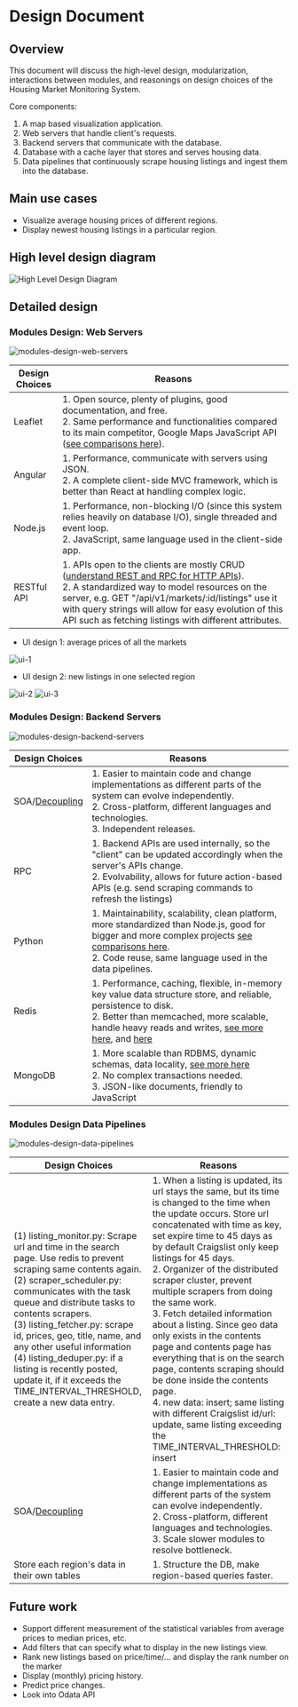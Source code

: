 # Design Document

## Overview

This document will discuss the high-level design, modularization, interactions between modules, and reasonings on design choices of the Housing Market Monitoring System.

Core components:

1. A map based visualization application.
1. Web servers that handle client's requests.
1. Backend servers that communicate with the database.
1. Database with a cache layer that stores and serves housing data.
1. Data pipelines that continuously scrape housing listings and ingest them into the database.

## Main use cases

* Visualize average housing prices of different regions.
* Display newest housing listings in a particular region.

## High level design diagram

![High Level Design Diagram](high-level-design-diagram.png "High Level Design Diagram")

## Detailed design

### Modules Design: Web Servers

![modules-design-web-servers](modules-design-web-servers.png "modules-design-web-servers")

Design Choices | Reasons
--- | ---
Leaflet | 1. Open source, plenty of plugins, good documentation, and free. <br> 2. Same performance and functionalities compared to its main competitor, Google Maps JavaScript API ([see comparisons here](https://www.codementor.io/victorgerardtemprano/google-maps-api-or-leaflet--what-s-best-for-your-project-faaev60vm)).
Angular | 1. Performance, communicate with servers using JSON. <br> 2. A complete client-side MVC framework, which is better than React at handling complex logic. <br>
Node.js | 1. Performance, non-blocking I/O (since this system relies heavily on database I/O), single threaded and event loop. <br> 2. JavaScript, same language used in the client-side app.
RESTful API | 1. APIs open to the clients are mostly CRUD ([understand REST and RPC for HTTP APIs](https://www.smashingmagazine.com/2016/09/understanding-rest-and-rpc-for-http-apis/)). <br> 2. A standardized way to model resources on the server, e.g. GET "/api/v1/markets/:id/listings" use it with query strings will allow for easy evolution of this API such as fetching listings with different attributes.

* UI design 1: average prices of all the markets

![ui-1](ui-1.png "1")

* UI design 2: new listings in one selected region

![ui-2](ui-2.png "2")
![ui-3](ui-3.png "3")

### Modules Design: Backend Servers

![modules-design-backend-servers](modules-design-backend-servers.png "modules-design-backend-servers")

Design Choices | Reasons
--- | ---
SOA/[Decoupling](https://www.cloudamqp.com/blog/2016-10-12-why-is-application-decoupling-a-good-thing.html) | 1. Easier to maintain code and change implementations as different parts of the system can evolve independently. <br> 2. Cross-platform, different languages and technologies. <br> 3. Independent releases.
RPC | 1. Backend APIs are used internally, so the "client" can be updated accordingly when the server's APIs change. <br> 2. Evolvability, allows for future action-based APIs (e.g. send scraping commands to refresh the listings)
Python | 1. Maintainability, scalability, clean platform, more standardized than Node.js, good for bigger and more complex projects [see comparisons here](https://www.agriya.com/blog/2016/07/13/nodejs-vs-python-where-to-use-and-where-not/). <br> 2. Code reuse, same language used in the data pipelines.
Redis | 1. Performance, caching, flexible, in-memory key value data structure store, and reliable, persistence to disk. <br> 2. Better than memcached, more scalable, handle heavy reads and writes, [see more here](https://www.linkedin.com/pulse/memcached-vs-redis-which-one-pick-ranjeet-vimal/), and [here](https://stackoverflow.com/questions/10558465/memcached-vs-redis)
MongoDB | 1. More scalable than RDBMS, dynamic schemas, data locality, [see more here](https://www.mongodb.com/compare/mongodb-mysql?jmp=docs) <br> 2. No complex transactions needed. <br> 3. JSON-like documents, friendly to JavaScript

### Modules Design Data Pipelines

![modules-design-data-pipelines](modules-design-data-pipelines.png "modules-design-data-pipelines")

Design Choices | Reasons
--- | ---
(1) listing_monitor.py: Scrape url and time in the search page. Use redis to prevent scraping same contents again. <br> (2) scraper_scheduler.py: communicates with the task queue and distribute tasks to contents scrapers. <br> (3) listing_fetcher.py: scrape id, prices, geo, title, name, and any other useful information <br> (4) listing_deduper.py: if a listing is recently posted, update it, if it exceeds the TIME_INTERVAL_THRESHOLD, create a new data entry. | 1. When a listing is updated, its url stays the same, but its time is changed to the time when the update occurs. Store url concatenated with time as key, set expire time to 45 days as by default Craigslist only keep listings for 45 days. <br> 2. Organizer of the distributed scraper cluster, prevent multiple scrapers from doing the same work. <br> 3. Fetch detailed information about a listing. Since geo data only exists in the contents page and contents page has everything that is on the search page, contents scraping should be done inside the contents page. <br> 4. new data: insert; same listing with different Craigslist id/url: update, same listing exceeding the TIME_INTERVAL_THRESHOLD: insert
SOA/[Decoupling](https://www.cloudamqp.com/blog/2016-10-12-why-is-application-decoupling-a-good-thing.html) | 1. Easier to maintain code and change implementations as different parts of the system can evolve independently. <br> 2. Cross-platform, different languages and technologies. <br> 3. Scale slower modules to resolve bottleneck.
Store each region's data in their own tables | 1. Structure the DB, make region-based queries faster.

## Future work

* Support different measurement of the statistical variables from average prices to median prices, etc.
* Add filters that can specify what to display in the new listings view.
* Rank new listings based on price/time/... and display the rank number on the marker
* Display (monthly) pricing history.
* Predict price changes.
* Look into Odata API